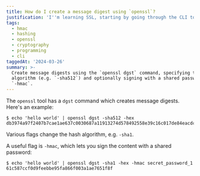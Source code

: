 ```yaml
---
title: How do I create a message digest using `openssl`?
justification: 'I''m learning SSL, starting by going through the CLI tool commands'
tags:
  - hmac
  - hashing
  - openssl
  - cryptography
  - programming
  - cli
taggedAt: '2024-03-26'
summary: >-
  Create message digests using the `openssl dgst` command, specifying the hash
  algorithm (e.g. `-sha512`) and optionally signing with a shared password using
  `-hmac`.
---
```


The `openssl` tool has a `dgst` command which creates message digests. Here's an example:

```
$ echo 'hello world' | openssl dgst -sha512 -hex
db3974a97f2407b7cae1ae637c0030687a11913274d578492558e39c16c017de84eacdc8c62fe34ee4e12b4b1428817f09b6a2760c3f8a664ceae94d2434a593
```

Various flags change the hash algorithm, e.g. `-sha1`.

A useful flag is `-hmac`, which lets you sign the content with a shared password:

```
$ echo 'hello world' | openssl dgst -sha1 -hex -hmac secret_password_1
61c587ccf0d9feebbe95fa866f003a1ae7651f8f
```
